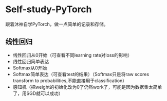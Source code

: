 # Self-study-PyTorch
跟着沐神自学PyTorch，做一点简单的记录和存储。
## 线性回归
- 线性回归从0开始（可查看不同learning rate对loss的影响）
- 线性回归简单表达
- Softmax从0开始
- Softmax简单表达（可查看test的结果）（Softmax只是将raw scores transform to probabilities,不能直接用于classification）
- 感知机（把weight的初始化改为0了仍然work了，可能是因为数据集太简单了，用SGD就可以成功）
